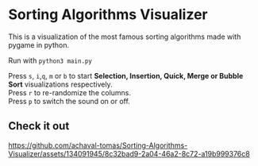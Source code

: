 # Sorting Algorithms Visualizer
This is a visualization of the most famous sorting algorithms made with pygame in python.

Run with ```python3 main.py```

Press ```s```, ```i```,```q```, ```m``` or ```b``` to start **Selection, Insertion, Quick, Merge or Bubble Sort** visualizations respectively. <br>
Press ```r``` to re-randomize the columns. <br>
Press ```p``` to switch the sound on or off. <br>

## Check it out
https://github.com/achaval-tomas/Sorting-Algorithms-Visualizer/assets/134091945/8c32bad9-2a04-46a2-8c72-a19b999376c8
